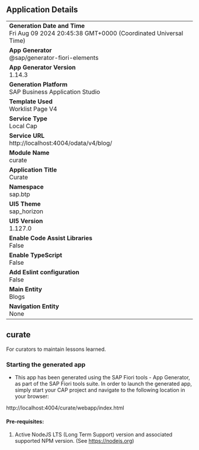 ## Application Details
|               |
| ------------- |
|**Generation Date and Time**<br>Fri Aug 09 2024 20:45:38 GMT+0000 (Coordinated Universal Time)|
|**App Generator**<br>@sap/generator-fiori-elements|
|**App Generator Version**<br>1.14.3|
|**Generation Platform**<br>SAP Business Application Studio|
|**Template Used**<br>Worklist Page V4|
|**Service Type**<br>Local Cap|
|**Service URL**<br>http://localhost:4004/odata/v4/blog/|
|**Module Name**<br>curate|
|**Application Title**<br>Curate|
|**Namespace**<br>sap.btp|
|**UI5 Theme**<br>sap_horizon|
|**UI5 Version**<br>1.127.0|
|**Enable Code Assist Libraries**<br>False|
|**Enable TypeScript**<br>False|
|**Add Eslint configuration**<br>False|
|**Main Entity**<br>Blogs|
|**Navigation Entity**<br>None|

## curate

For curators to maintain lessons learned.

### Starting the generated app

-   This app has been generated using the SAP Fiori tools - App Generator, as part of the SAP Fiori tools suite.  In order to launch the generated app, simply start your CAP project and navigate to the following location in your browser:

http://localhost:4004/curate/webapp/index.html

#### Pre-requisites:

1. Active NodeJS LTS (Long Term Support) version and associated supported NPM version.  (See https://nodejs.org)


